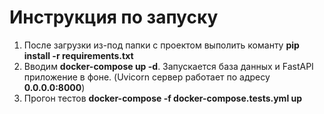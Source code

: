 # Инструкция по запуску
1) После загрузки из-под папки с проектом выполить команту **pip install -r requirements.txt**
2) Вводим **docker-compose up -d**. Запускается база данных и FastAPI приложение в фоне. (Uvicorn сервер работает по адресу **0.0.0.0:8000**) 
3) Прогон тестов  **docker-compose -f docker-compose.tests.yml up**